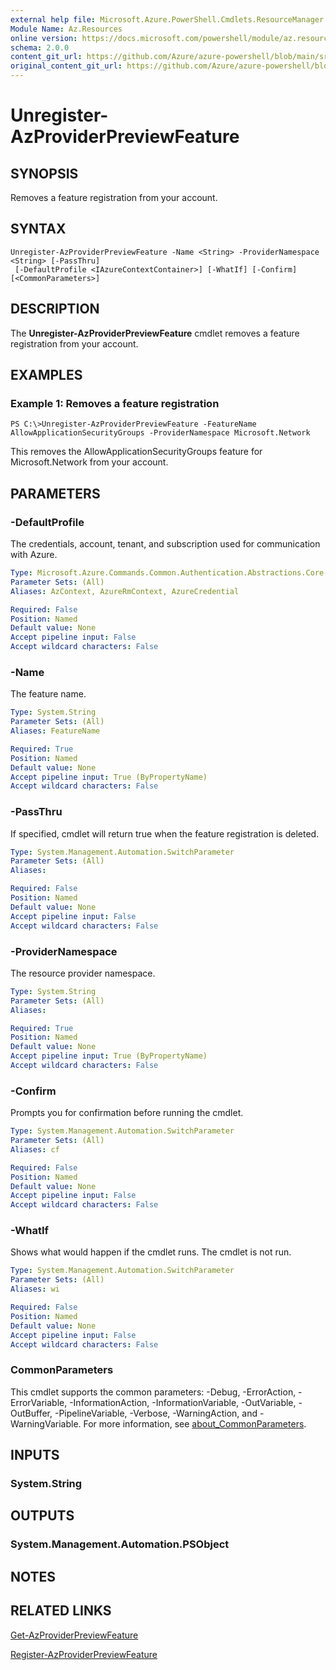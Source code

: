 ```yaml
---
external help file: Microsoft.Azure.PowerShell.Cmdlets.ResourceManager.dll-Help.xml
Module Name: Az.Resources
online version: https://docs.microsoft.com/powershell/module/az.resources/unregister-azproviderpreviewfeature
schema: 2.0.0
content_git_url: https://github.com/Azure/azure-powershell/blob/main/src/Resources/Resources/help/Unregister-AzProviderPreviewFeature.md
original_content_git_url: https://github.com/Azure/azure-powershell/blob/main/src/Resources/Resources/help/Unregister-AzProviderPreviewFeature.md
---
```


# Unregister-AzProviderPreviewFeature

## SYNOPSIS
Removes a feature registration from your account.

## SYNTAX

```
Unregister-AzProviderPreviewFeature -Name <String> -ProviderNamespace <String> [-PassThru]
 [-DefaultProfile <IAzureContextContainer>] [-WhatIf] [-Confirm] [<CommonParameters>]
```

## DESCRIPTION
The **Unregister-AzProviderPreviewFeature** cmdlet removes a feature registration from your account.

## EXAMPLES

### Example 1: Removes a feature registration
```
PS C:\>Unregister-AzProviderPreviewFeature -FeatureName AllowApplicationSecurityGroups -ProviderNamespace Microsoft.Network
```

This removes the AllowApplicationSecurityGroups feature for Microsoft.Network from your account.

## PARAMETERS

### -DefaultProfile
The credentials, account, tenant, and subscription used for communication with Azure.

```yaml
Type: Microsoft.Azure.Commands.Common.Authentication.Abstractions.Core.IAzureContextContainer
Parameter Sets: (All)
Aliases: AzContext, AzureRmContext, AzureCredential

Required: False
Position: Named
Default value: None
Accept pipeline input: False
Accept wildcard characters: False
```

### -Name
The feature name.

```yaml
Type: System.String
Parameter Sets: (All)
Aliases: FeatureName

Required: True
Position: Named
Default value: None
Accept pipeline input: True (ByPropertyName)
Accept wildcard characters: False
```

### -PassThru
If specified, cmdlet will return true when the feature registration is deleted.

```yaml
Type: System.Management.Automation.SwitchParameter
Parameter Sets: (All)
Aliases:

Required: False
Position: Named
Default value: None
Accept pipeline input: False
Accept wildcard characters: False
```

### -ProviderNamespace
The resource provider namespace.

```yaml
Type: System.String
Parameter Sets: (All)
Aliases:

Required: True
Position: Named
Default value: None
Accept pipeline input: True (ByPropertyName)
Accept wildcard characters: False
```

### -Confirm
Prompts you for confirmation before running the cmdlet.

```yaml
Type: System.Management.Automation.SwitchParameter
Parameter Sets: (All)
Aliases: cf

Required: False
Position: Named
Default value: None
Accept pipeline input: False
Accept wildcard characters: False
```

### -WhatIf
Shows what would happen if the cmdlet runs.
The cmdlet is not run.

```yaml
Type: System.Management.Automation.SwitchParameter
Parameter Sets: (All)
Aliases: wi

Required: False
Position: Named
Default value: None
Accept pipeline input: False
Accept wildcard characters: False
```

### CommonParameters
This cmdlet supports the common parameters: -Debug, -ErrorAction, -ErrorVariable, -InformationAction, -InformationVariable, -OutVariable, -OutBuffer, -PipelineVariable, -Verbose, -WarningAction, and -WarningVariable. For more information, see [about_CommonParameters](http://go.microsoft.com/fwlink/?LinkID=113216).

## INPUTS

### System.String

## OUTPUTS

### System.Management.Automation.PSObject

## NOTES

## RELATED LINKS

[Get-AzProviderPreviewFeature](./Get-AzProviderPreviewFeature.md)

[Register-AzProviderPreviewFeature](./Register-AzProviderPreviewFeature.md)